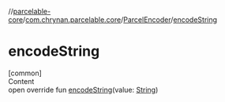 //[parcelable-core](../../../index.md)/[com.chrynan.parcelable.core](../index.md)/[ParcelEncoder](index.md)/[encodeString](encode-string.md)



# encodeString  
[common]  
Content  
open override fun [encodeString](encode-string.md)(value: [String](https://kotlinlang.org/api/latest/jvm/stdlib/kotlin/-string/index.html))  




